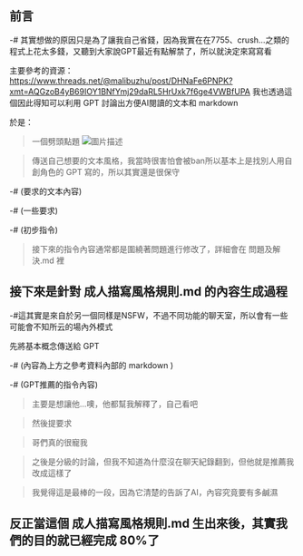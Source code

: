 ## 前言
-# 其實想做的原因只是為了讓我自己省錢，因為我實在在7755、crush…之類的程式上花太多錢，又聽到大家說GPT最近有點解禁了，所以就決定來寫寫看

主要參考的資源：
https://www.threads.net/@malibuzhu/post/DHNaFe6PNPK?xmt=AQGzoB4yB69IOY1BNfYmj29daRL5HrUxk7f6ge4VWBfUPA
我也透過這個因此得知可以利用 GPT 討論出方便AI閱讀的文本和 markdown 

於是：
> 一個劈頭點題
![圖片描述](運行過程紀錄/images/image_1.png)

> 傳送自己想要的文本風格，我當時很害怕會被ban所以基本上是找別人用自創角色的 GPT 寫的，所以其實還是很保守

-# (要求的文本內容)

-# (一些要求)

-# (初步指令)

> 接下來的指令內容通常都是圍繞著問題進行修改了，詳細會在 問題及解決.md 裡

## 接下來是針對 成人描寫風格規則.md 的內容生成過程
-#這其實是來自於另一個同樣是NSFW，不過不同功能的聊天室，所以會有一些可能會不知所云的場內外模式

先將基本概念傳送給 GPT

-# (內容為上方之參考資料內部的 markdown )

-# (GPT推薦的指令內容)
> 主要是想讓他...噢，他都幫我解釋了，自己看吧


> 然後提要求



> 哥們真的很寵我



> 之後是分級的討論，但我不知道為什麼沒在聊天紀錄翻到，但他就是推薦我改成這樣了

> 我覺得這是最棒的一段，因為它清楚的告訴了AI，內容究竟要有多鹹濕

## 反正當這個 成人描寫風格規則.md 生出來後，其實我們的目的就已經完成 80%了
